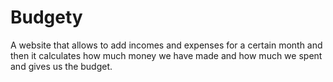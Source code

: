 # Budgety
A website that allows to add incomes and expenses for a certain month and then it calculates how much money we have made and how much we spent and gives us the budget.
